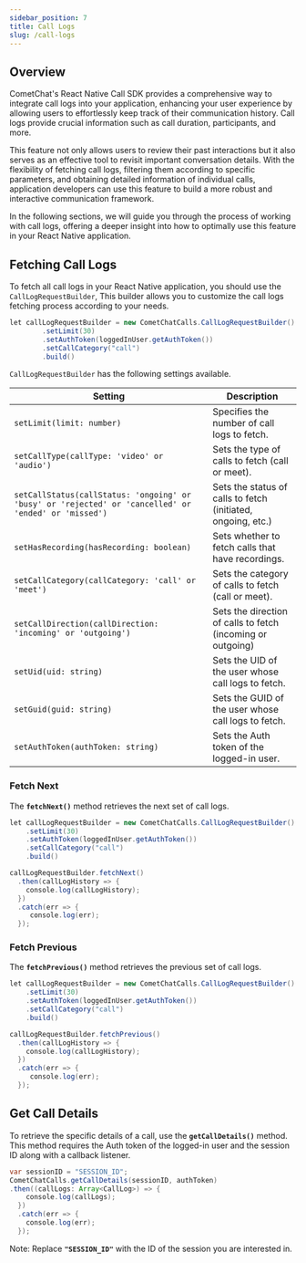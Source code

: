 ```yaml
---
sidebar_position: 7
title: Call Logs
slug: /call-logs
---
```


## Overview

CometChat's React Native Call SDK provides a comprehensive way to integrate call logs into your application, enhancing your user experience by allowing users to effortlessly keep track of their communication history. Call logs provide crucial information such as call duration, participants, and more.

This feature not only allows users to review their past interactions but it also serves as an effective tool to revisit important conversation details. With the flexibility of fetching call logs, filtering them according to specific parameters, and obtaining detailed information of individual calls, application developers can use this feature to build a more robust and interactive communication framework.

In the following sections, we will guide you through the process of working with call logs, offering a deeper insight into how to optimally use this feature in your React Native application.

## Fetching Call Logs

To fetch all call logs in your React Native application, you should use the `CallLogRequestBuilder`, This builder allows you to customize the call logs fetching process according to your needs.

```java
let callLogRequestBuilder = new CometChatCalls.CallLogRequestBuilder()
        .setLimit(30)
        .setAuthToken(loggedInUser.getAuthToken())
        .setCallCategory("call")
        .build()
```

`CallLogRequestBuilder` has the following settings available.

| Setting                                                                                              | Description                                                  |
| ---------------------------------------------------------------------------------------------------- | ------------------------------------------------------------ |
| `setLimit(limit: number)`                                                                            | Specifies the number of call logs to fetch.                  |
| `setCallType(callType: 'video' or 'audio')`                                                          | Sets the type of calls to fetch (call or meet).              |
| `setCallStatus(callStatus: 'ongoing' or 'busy' or 'rejected' or 'cancelled' or 'ended' or 'missed')` | Sets the status of calls to fetch (initiated, ongoing, etc.) |
| `setHasRecording(hasRecording: boolean) `                                                            | Sets whether to fetch calls that have recordings.            |
| `setCallCategory(callCategory: 'call' or 'meet')`                                                    | Sets the category of calls to fetch (call or meet).          |
| `setCallDirection(callDirection: 'incoming' or 'outgoing')`                                          | Sets the direction of calls to fetch (incoming or outgoing)  |
| `setUid(uid: string) `                                                                               | Sets the UID of the user whose call logs to fetch.           |
| `setGuid(guid: string)`                                                                              | Sets the GUID of the user whose call logs to fetch.          |
| `setAuthToken(authToken: string)`                                                                    | Sets the Auth token of the logged-in user.                   |

### Fetch Next

The **`fetchNext()`** method retrieves the next set of call logs.

```java
let callLogRequestBuilder = new CometChatCalls.CallLogRequestBuilder()
    .setLimit(30)
    .setAuthToken(loggedInUser.getAuthToken())
    .setCallCategory("call")
    .build()

callLogRequestBuilder.fetchNext()
  .then(callLogHistory => {
    console.log(callLogHistory);
  })
  .catch(err => {
     console.log(err);
  });
```

### Fetch Previous

The **`fetchPrevious()`** method retrieves the previous set of call logs.

```java
let callLogRequestBuilder = new CometChatCalls.CallLogRequestBuilder()
    .setLimit(30)
    .setAuthToken(loggedInUser.getAuthToken())
    .setCallCategory("call")
    .build()

callLogRequestBuilder.fetchPrevious()
  .then(callLogHistory => {
    console.log(callLogHistory);
  })
  .catch(err => {
     console.log(err);
  });
```

## Get Call Details

To retrieve the specific details of a call, use the **`getCallDetails()`** method. This method requires the Auth token of the logged-in user and the session ID along with a callback listener.

```java
var sessionID = "SESSION_ID";
CometChatCalls.getCallDetails(sessionID, authToken)
.then((callLogs: Array<CallLog>) => {
    console.log(callLogs);
  })
  .catch(err => {
    console.log(err);
  });
```

Note: Replace **`"SESSION_ID"`** with the ID of the session you are interested in.
